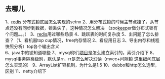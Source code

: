 ## 去哪儿



1、[redis]() 分布式锁底层怎么实现的setnx 
 2、用分布式锁的时候主节点挂了，从节点还没有同步到数据，锁丢失了，这种情况怎么解决 （zoo[keep]()er做分布式锁有个问题。。。） 
 3、[redis]()用过哪些场景 
 4、跳跃表的时间复杂度 
 5、出问题了怎么排查？（1、看机器top cup情况，free内存情况 2、看应用日志 3、导出内存和线程快照分析）top各个输出含义  
 6、java中的锁知道哪些 
 7、mysql你们[项目]()是怎么建立索引的，索引介绍下 
 8、mysql事务隔离级别，默认是rr，rr是怎么解决幻读（mvcc+间隙锁 这里细问底层怎么实现的） 
 9、ArrayList扩容机制，为什么是1.5 
 10、dubbo和http怎么选型，区别 
 11、netty介绍下